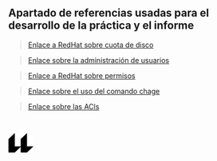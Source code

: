 ## Apartado de referencias usadas para el desarrollo de la práctica y el informe


>[Enlace a RedHat sobre cuota de disco](https://access.redhat.com/documentation/en-us/red_hat_enterprise_linux/7/html/storage_administration_guide/ch-disk-quotas)


>[Enlace sobre la administración de usuarios](https://www.linuxtotal.com.mx/index.php?cont=info_admon_008)

>[Enlace a RedHat sobre permisos](https://www.redhat.com/sysadmin/introduction-chmod)

>[Enlace sobre el uso del comando chage](https://www.geeksforgeeks.org/chage-command-in-linux-with-examples/)

>[Enlace sobre las ACls](https://www.geeksforgeeks.org/access-lists-acl/)



<br>

![logo](icono-ull-negro.png)